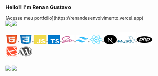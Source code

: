 ### Hello!! I'm Renan Gustavo

<div>
  [Acesse meu portfólio](https://renandesenvolvimento.vercel.app)
</div>

<div>
  <a href="https://github.com/Renan-Gust">
  <img height="180em" src="https://github-readme-stats.vercel.app/api?username=Renan-Gust&show_icons=true&theme=tokyonight&include_all_commits=true&count_private=true"/>
  <img height="180em" src="https://github-readme-stats.vercel.app/api/top-langs/?username=Renan-Gust&layout=compact&langs_count=7&theme=tokyonight"/>
</div>
  
<div style="display: inline_block"><br>
  <img align="center" alt="Renan-HTML" height="30" width="40" src="https://raw.githubusercontent.com/devicons/devicon/master/icons/html5/html5-original.svg">
  <img align="center" alt="Renan-CSS" height="30" width="40" src="https://raw.githubusercontent.com/devicons/devicon/master/icons/css3/css3-original.svg">
  <img align="center" alt="Renan-Js" height="30" width="40" src="https://raw.githubusercontent.com/devicons/devicon/master/icons/javascript/javascript-plain.svg">
  <img align="center" alt="Renan-Ts" height="30" width="40" src="https://raw.githubusercontent.com/devicons/devicon/master/icons/typescript/typescript-original.svg">
  <img align="center" alt="Renan-sass" height="30" width="40" src="https://raw.githubusercontent.com/devicons/devicon/master/icons/sass/sass-original.svg"/>
  <img align="center" alt="tailwind" height="30" width="40" src="https://raw.githubusercontent.com/devicons/devicon/master/icons/tailwindcss/tailwindcss-plain.svg"/>
  <img align="center" alt="react" height="30" width="40" src="https://raw.githubusercontent.com/devicons/devicon/master/icons/react/react-original.svg">
  <img align="center" alt="nextjs" height="30" width="40" src="https://raw.githubusercontent.com/devicons/devicon/master/icons/nextjs/nextjs-original.svg"/>
  <img align="center" alt="mysql" height="45" width="55" src="https://raw.githubusercontent.com/devicons/devicon/master/icons/mysql/mysql-plain-wordmark.svg"/>
  <img align="center" alt="php" height="40" width="50" src="https://raw.githubusercontent.com/devicons/devicon/master/icons/php/php-plain.svg"/>
  <img align="center" alt="laravel" height="30" width="40" src="https://raw.githubusercontent.com/devicons/devicon/master/icons/laravel/laravel-plain-wordmark.svg"/>
  <img align="center" alt="wordpress" height="30" width="40" src="https://raw.githubusercontent.com/devicons/devicon/master/icons/wordpress/wordpress-plain.svg"/>
</div>
  
##
 
<div> 
  <a href = "mailto:renandevfullstack@gmail.com"><img src="https://img.shields.io/badge/-Gmail-%23333?style=for-the-badge&logo=gmail&logoColor=white" target="_blank"></a>
  <a href="https://www.linkedin.com/in/r-gustavo/" target="_blank"><img src="https://img.shields.io/badge/-LinkedIn-%230077B5?style=for-the-badge&logo=linkedin&logoColor=white" target="_blank"></a>
</div>
